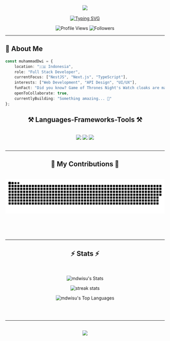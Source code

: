<div align="center">
  <img src="https://capsule-render.vercel.app/api?type=waving&color=gradient&customColorList=6,11,20&height=180&section=header&text=Muhammad%20Dwi%20Susanto&fontSize=42&fontColor=fff&animation=twinkling&fontAlignY=32"/>
</div>

<div align="center">
  
  [![Typing SVG](https://readme-typing-svg.herokuapp.com?font=JetBrains+Mono&weight=600&size=28&duration=3000&pause=1000&color=00D9FF&center=true&vCenter=true&width=600&lines=Full+Stack+Developer+%F0%9F%9A%80;Building+Amazing+Web+Apps+%E2%9C%A8;Always+Learning+New+Tech+%F0%9F%93%9A)](https://git.io/typing-svg)
  
  <p align="center">
    <img src="https://komarev.com/ghpvc/?username=mdwisu&style=for-the-badge&color=blueviolet" alt="Profile Views" />
    <img src="https://img.shields.io/github/followers/mdwisu?style=for-the-badge&color=orange" alt="Followers" />
  </p>
  
</div>

---

## 🎯 About Me

```typescript
const muhammadDwi = {
    location: "🇮🇩 Indonesia",
    role: "Full Stack Developer",
    currentFocus: ["NestJS", "Next.js", "TypeScript"],
    interests: ["Web Development", "API Design", "UI/UX"],
    funFact: "Did you know? Game of Thrones Night's Watch cloaks are made from Ikea rugs! ⚔️",
    openToCollaborate: true,
    currentlyBuilding: "Something amazing... 🚧"
};
```
 
<h2 align="center">⚒️ Languages-Frameworks-Tools ⚒️</h2>
<br/>
<div align="center">
    <img src="https://skillicons.dev/icons?i=nestjs,nextjs,express,react,typescript,tailwind,nodejs,mongodb,bootstrap,vscode,github" />
    <img src="https://skillicons.dev/icons?i=git,javascript,firebase,mysql,docker,postman,sequelize,php,laravel,figma" />
    <img src="https://skillicons.dev/icons?i=postman,html,css" />
    <br>
</div>

<br/>
<hr/>

<div align="center">
  <h2>🐍 My Contributions 🐍</h2>
  <br>
  <div align="center">
  <img alt="Snake animation" src="https://raw.githubusercontent.com/mdwisu/mdwisu/output/github-contribution-grid-snake-dark.svg" />
</div>
  
  <br/><br/><br/>
</div>

<hr/>

<h2 align="center">⚡ Stats ⚡</h2>
<br>
<div align=center>

![mdwisu's Stats](https://github-readme-stats.vercel.app/api?username=mdwisu&theme=dracula&show_icons=true&hide_border=true&count_private=true)
<!-- &rank_icon=github -->

<img width=400 style={margin-bottom:20px;} src="https://github-readme-streak-stats-salesp07.vercel.app/?user=mdwisu&count_private=true&theme=dracula&hide_border=true" alt="streak stats"/>

![mdwisu's Top Languages](https://github-readme-stats.vercel.app/api/top-langs/?username=mdwisu&theme=dracula&show_icons=true&hide_border=true&layout=donut&hide=html,php,blade,shell,ejs,hack,pug)

</div>


<br/>
<br/>

<hr/>

<br/>

<div align="center">
    <img src="https://readme-typing-svg.herokuapp.com/?font=Righteous&size=25&center=true&vCenter=true&width=500&height=70&duration=4000&lines=Thanks+for+visiting!+✌️;+Shoot+me+a+message+on+linkedin;+I'am+always+down+in+collab+:)" />
</div>

<br/>
